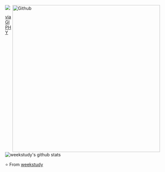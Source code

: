 

<img align="right" src="https://media.giphy.com/media/5eLDrEaRGHegx2FeF2/giphy.gif" width="480" height="480" alt="Github">
<img src="https://media.giphy.com/media/hrRJ41JB2zlgZiYcCw/giphy.gif" >
<p><a href="https://giphy.com/stickers/transparent-5eLDrEaRGHegx2FeF2">via GIPHY</a></p>

![weekstudy's github stats](https://github-readme-stats.vercel.app/api?username=weekstudy&show_icons=true&title_color=fff&icon_color=018eff&text_color=ECECEC&bg_color=000000)

⭐️ From [weekstudy](https://github.com/weekstudy)
